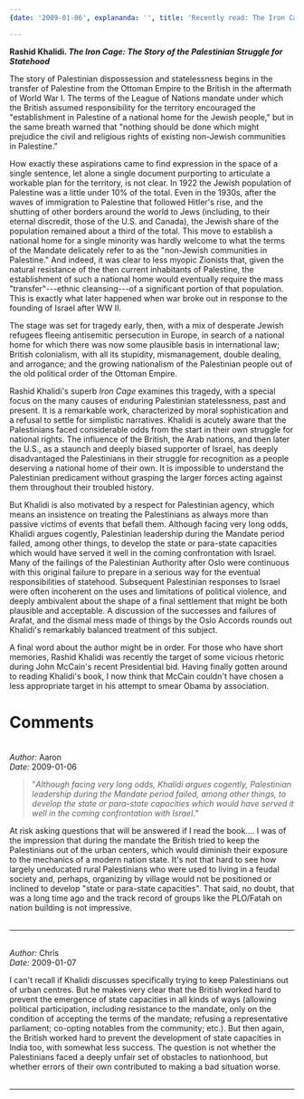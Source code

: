 ```yaml
---
{date: '2009-01-06', explananda: '', title: 'Recently read: The Iron Cage'}

---
```

<strong>Rashid Khalidi<em>.  The Iron Cage: The Story of the Palestinian Struggle for Statehood</em></strong>

The story of Palestinian dispossession and statelessness begins in the transfer of Palestine from the Ottoman Empire to the British in the aftermath of World War I.  The terms of the League of Nations mandate under which the British assumed responsibility for the territory encouraged the "establishment in Palestine of a national home for the Jewish people," but in the same breath warned that "nothing should be done which might prejudice the civil and religious rights of existing non-Jewish communities in Palestine."  

How exactly these aspirations came to find expression in the space of a single sentence, let alone a single document purporting to articulate a workable plan for the territory, is not clear.  In 1922 the Jewish population of Palestine was a little under 10% of the total.  Even in the 1930s, after the waves of immigration to Palestine that followed Hitler's rise, and the shutting of other borders around the world to Jews (including, to their eternal discredit, those of the U.S. and Canada), the Jewish share of the population remained about a third of the total.  This move to establish a national home for a single minority was hardly welcome to what the terms of the Mandate delicately refer to as the "non-Jewish communities in Palestine."  And indeed, it was clear to less myopic Zionists that, given the natural resistance of the then current inhabitants of Palestine, the establishment of such a national home would eventually require the mass "transfer"---ethnic cleansing---of a significant portion of that population.  This is exactly what later happened when war broke out in response to the founding of Israel after WW II.

The stage was set for tragedy early, then, with a mix of desperate Jewish refugees fleeing antisemitic persecution in Europe, in search of a national home for which there was now some plausible basis in international law; British colonialism, with all its stupidity, mismanagement, double dealing, and arrogance; and the growing nationalism of the Palestinian people out of the old political order of the Ottoman Empire.

Rashid Khalidi's superb <em>Iron Cage</em> examines this tragedy, with a special focus on the many causes of enduring Palestinian statelessness, past and present.  It is a remarkable work, characterized by moral sophistication and a refusal to settle for simplistic narratives.  Khalidi is acutely aware that the Palestinians faced considerable odds from the start in their own struggle for national rights.  The influence of the British, the Arab nations, and then later the U.S., as a staunch and deeply biased supporter of Israel, has deeply disadvantaged the Palestinians in their struggle for recognition as a people deserving a national home of their own.  It is impossible to understand the Palestinian predicament without grasping the larger forces acting against them throughout their troubled history.

But Khalidi is also motivated by a respect for Palestinian agency, which means an insistence on treating the Palestinians as always more than passive victims of events that befall them.  Although facing very long odds, Khalidi argues cogently, Palestinian leadership during the Mandate period failed, among other things, to develop the state or para-state capacities which would have served it well in the coming confrontation with Israel.  Many of the failings of the Palestinian Authority after Oslo were continuous with this original failure to prepare in a serious way for the eventual responsibilities of statehood.  Subsequent Palestinian responses to Israel were often incoherent on the uses and limitations of political violence, and deeply ambivalent about the shape of a final settlement that might be both plausible and acceptable.  A discussion of the successes and failures of Arafat, and the dismal mess made of things by the Oslo Accords rounds out Khalidi's remarkably balanced treatment of this subject.

A final word about the author might be in order.  For those who have short memories, Rashid Khalidi was recently the target of some vicious rhetoric during John McCain's recent Presidential bid.  Having finally gotten around to reading Khalidi's book, I now think that McCain couldn't have chosen a less appropriate target in his attempt to smear Obama by association.  


<h1>Comments</h1>


<br/>
<em>Author:</em> Aaron
<br/><em>Date:</em> 2009-01-06

<blockquote>"<em>Although facing very long odds, Khalidi argues cogently, Palestinian leadership during the Mandate period failed, among other things, to develop the state or para-state capacities which would have served it well in the coming confrontation with Israel.</em>"</blockquote>
At risk asking questions that will be answered if I read the book.... I was of the impression that during the mandate the British tried to keep the Palestinians out of the urban centers, which would diminish their exposure to the mechanics of a modern nation state. It's not that hard to see how largely uneducated rural Palestinians who were used to living in a feudal society and, perhaps, organizing by village would not be positioned or inclined to develop "state or para-state capacities". That said, no doubt, that was a long time ago and the track record of groups like the PLO/Fatah on nation building is not impressive.
<br/>
<br/>

*******************************************************************************



<br/>
<em>Author:</em> Chris
<br/><em>Date:</em> 2009-01-07

I can't recall if Khalidi discusses specifically trying to keep Palestinians out of urban centres.  But he makes very clear that the British worked hard to prevent the emergence of state capacities in all kinds of ways (allowing political participation, including resistance to the mandate, only on the condition of accepting the terms of the mandate; refusing a representative parliament; co-opting notables from the community; etc.).  But then again, the British worked hard to prevent the development of state capacities in India too, with somewhat less success.  The question is not whether the Palestinians faced a deeply unfair set of obstacles to nationhood, but whether errors of their own contributed to making a bad situation worse.
<br/>
<br/>

*******************************************************************************

